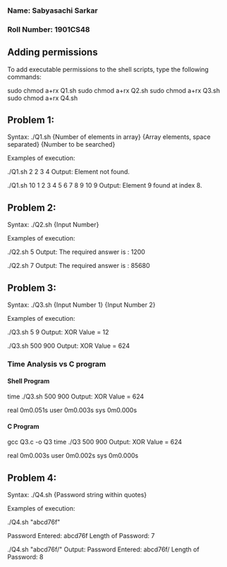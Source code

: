 ### Name: Sabyasachi Sarkar
### Roll Number: 1901CS48

## Adding permissions

To add executable permissions to the shell scripts, type the following commands:

sudo chmod a+rx Q1.sh
sudo chmod a+rx Q2.sh
sudo chmod a+rx Q3.sh
sudo chmod a+rx Q4.sh

## Problem 1:
Syntax:
./Q1.sh {Number of elements in array} {Array elements, space separated} {Number to be searched}

Examples of execution:

./Q1.sh 2 2 3 4
Output: 
Element not found.

./Q1.sh 10 1 2 3 4 5 6 7 8 9 10 9
Output: 
Element 9 found at index 8.

## Problem 2:

Syntax:
./Q2.sh {Input Number}

Examples of execution:

./Q2.sh 5
Output:
The required answer is : 1200

./Q2.sh 7
Output:
The required answer is : 85680


## Problem 3:

Syntax:
./Q3.sh {Input Number 1} {Input Number 2}

Examples of execution:

./Q3.sh 5 9
Output:
XOR Value = 12

./Q3.sh 500 900
Output:
XOR Value = 624

### Time Analysis vs C program

#### Shell Program
time ./Q3.sh 500 900
Output: 
XOR Value = 624

real    0m0.051s
user    0m0.003s
sys     0m0.000s

#### C Program
gcc Q3.c -o Q3
time ./Q3 500 900
Output:
XOR Value = 624

real    0m0.003s
user    0m0.002s
sys     0m0.000s

## Problem 4:
Syntax:
./Q4.sh {Password string within quotes}

Examples of execution:

./Q4.sh "abcd76f"

Password Entered: abcd76f
Length of Password: 7
<Invalid Password>

./Q4.sh "abcd76f/"
Output:
Password Entered: abcd76f/
Length of Password: 8
<Valid Password>





